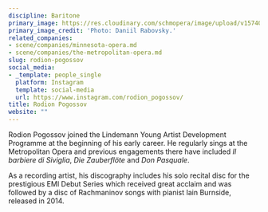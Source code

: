 ```yaml
---
discipline: Baritone
primary_image: https://res.cloudinary.com/schmopera/image/upload/v1574021248/media/2019/11/Rodion-Pogossov_igcxdi.jpg
primary_image_credit: 'Photo: Daniil Rabovsky.'
related_companies:
- scene/companies/minnesota-opera.md
- scene/companies/the-metropolitan-opera.md
slug: rodion-pogossov
social_media:
- _template: people_single
  platform: Instagram
  template: social-media
  url: https://www.instagram.com/rodion_pogossov/
title: Rodion Pogossov
website: ""
---
```

Rodion Pogossov joined the Lindemann Young Artist Development Programme at the beginning of his early career. He regularly sings at the Metropolitan Opera and previous engagements there have included _Il barbiere di Siviglia_, _Die Zauberflöte_ and _Don Pasquale_.

As a recording artist, his discography includes his solo recital disc for the prestigious EMI Debut Series which received great acclaim and was followed by a disc of Rachmaninov songs with pianist Iain Burnside, released in 2014.